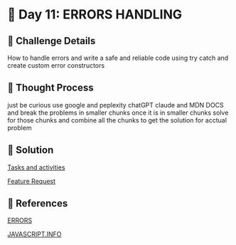 # 🌟 Day 11: ERRORS HANDLING

## 📜 Challenge Details

How to handle errors and write a safe and reliable code using try catch and create custom error constructors 

## 📝 Thought Process

just be curious use google and peplexity chatGPT claude and MDN DOCS and break the problems in smaller chunks once it is in smaller chunks solve for those chunks and combine all the chunks to get the solution for acctual problem

## 🔎 Solution

[Tasks and activities](https://github.com/SURENDRA-BABU-VUNNAM/JavaScript-30-Day-challenge/tree/main/12_Day_12_errors/01_tasks_and_activities)

[Feature Request](https://github.com/SURENDRA-BABU-VUNNAM/JavaScript-30-Day-challenge/tree/main/12_Day_12_errors/02_feature_request)

## 🔗 References

[ERRORS](https://www.perplexity.ai/search/help-me-to-understand-and-impl-xOpMzR7NSFqhfiYC0Ji2uw)

[JAVASCRIPT.INFO](https://javascript.info/)